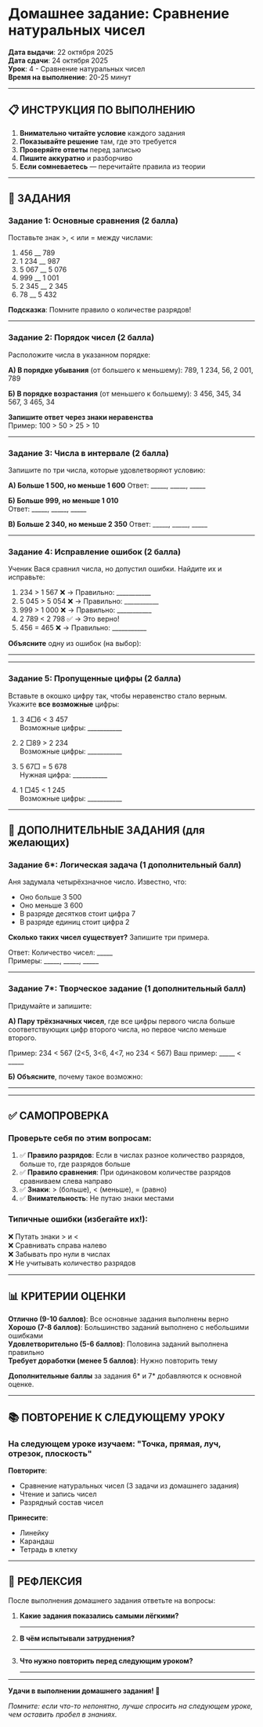 # Домашнее задание: Сравнение натуральных чисел

**Дата выдачи**: 22 октября 2025  
**Дата сдачи**: 24 октября 2025  
**Урок**: 4 - Сравнение натуральных чисел  
**Время на выполнение**: 20-25 минут  

---

## 📋 ИНСТРУКЦИЯ ПО ВЫПОЛНЕНИЮ

1. **Внимательно читайте условие** каждого задания
2. **Показывайте решение** там, где это требуется
3. **Проверяйте ответы** перед записью
4. **Пишите аккуратно** и разборчиво
5. **Если сомневаетесь** — перечитайте правила из теории

---

## 📝 ЗАДАНИЯ

### Задание 1: Основные сравнения (2 балла)
Поставьте знак >, < или = между числами:

1. 456 __ 789
2. 1 234 __ 987  
3. 5 067 __ 5 076
4. 999 __ 1 001
5. 2 345 __ 2 345
6. 78 __ 5 432

**Подсказка**: Помните правило о количестве разрядов!

---

### Задание 2: Порядок чисел (2 балла)
Расположите числа в указанном порядке:

**А) В порядке убывания** (от большего к меньшему):
789, 1 234, 56, 2 001, 789

**Б) В порядке возрастания** (от меньшего к большему):
3 456, 345, 34 567, 3 465, 34

**Запишите ответ через знаки неравенства**  
Пример: 100 > 50 > 25 > 10

---

### Задание 3: Числа в интервале (2 балла)
Запишите по три числа, которые удовлетворяют условию:

**А) Больше 1 500, но меньше 1 600**
Ответ: _____, _____, _____

**Б) Больше 999, но меньше 1 010**  
Ответ: _____, _____, _____

**В) Больше 2 340, но меньше 2 350**
Ответ: _____, _____, _____

---

### Задание 4: Исправление ошибок (2 балла)
Ученик Вася сравнил числа, но допустил ошибки. Найдите их и исправьте:

1. 234 > 1 567 ❌ → Правильно: ___________
2. 5 045 > 5 054 ❌ → Правильно: ___________  
3. 999 > 1 000 ❌ → Правильно: ___________
4. 2 789 < 2 798 ✅ → Это верно!
5. 456 = 465 ❌ → Правильно: ___________

**Объясните** одну из ошибок (на выбор):
_________________________________________________

---

### Задание 5: Пропущенные цифры (2 балла)
Вставьте в окошко цифру так, чтобы неравенство стало верным. Укажите **все возможные** цифры:

1. 3 4□6 < 3 457  
   Возможные цифры: ___________

2. 2 □89 > 2 234  
   Возможные цифры: ___________

3. 5 67□ = 5 678  
   Нужная цифра: ___________

4. 1 □45 < 1 245  
   Возможные цифры: ___________

---

## 🌟 ДОПОЛНИТЕЛЬНЫЕ ЗАДАНИЯ (для желающих)

### Задание 6*: Логическая задача (1 дополнительный балл)
Аня задумала четырёхзначное число. Известно, что:
- Оно больше 3 500
- Оно меньше 3 600  
- В разряде десятков стоит цифра 7
- В разряде единиц стоит цифра 2

**Сколько таких чисел существует?** Запишите три примера.

Ответ: Количество чисел: _____  
Примеры: _____, _____, _____

---

### Задание 7*: Творческое задание (1 дополнительный балл)
Придумайте и запишите:

**А) Пару трёхзначных чисел**, где все цифры первого числа больше соответствующих цифр второго числа, но первое число меньше второго.

Пример: 234 < 567 (2<5, 3<6, 4<7, но 234 < 567)
Ваш пример: _____ < _____

**Б) Объясните**, почему такое возможно:
_________________________________________________

---

## ✅ САМОПРОВЕРКА

### Проверьте себя по этим вопросам:

1. ✅ **Правило разрядов**: Если в числах разное количество разрядов, больше то, где разрядов больше
2. ✅ **Правило сравнения**: При одинаковом количестве разрядов сравниваем слева направо
3. ✅ **Знаки**: > (больше), < (меньше), = (равно)
4. ✅ **Внимательность**: Не путаю знаки местами

### Типичные ошибки (избегайте их!):
❌ Путать знаки > и <  
❌ Сравнивать справа налево  
❌ Забывать про нули в числах  
❌ Не учитывать количество разрядов  

---

## 📊 КРИТЕРИИ ОЦЕНКИ

**Отлично (9-10 баллов)**: Все основные задания выполнены верно  
**Хорошо (7-8 баллов)**: Большинство заданий выполнено с небольшими ошибками  
**Удовлетворительно (5-6 баллов)**: Половина заданий выполнена правильно  
**Требует доработки (менее 5 баллов)**: Нужно повторить тему  

**Дополнительные баллы** за задания 6* и 7* добавляются к основной оценке.

---

## 📚 ПОВТОРЕНИЕ К СЛЕДУЮЩЕМУ УРОКУ

### На следующем уроке изучаем: "Точка, прямая, луч, отрезок, плоскость"

**Повторите**:
- Сравнение натуральных чисел (3 задачи из домашнего задания)
- Чтение и запись чисел
- Разрядный состав чисел

**Принесите**:
- Линейку
- Карандаш
- Тетрадь в клетку

---

## 🎯 РЕФЛЕКСИЯ

После выполнения домашнего задания ответьте на вопросы:

1. **Какие задания показались самыми лёгкими?**
   _________________________________________________

2. **В чём испытывали затруднения?**
   _________________________________________________

3. **Что нужно повторить перед следующим уроком?**
   _________________________________________________

---

**Удачи в выполнении домашнего задания! 🌟**

*Помните: если что-то непонятно, лучше спросить на следующем уроке, чем оставить пробел в знаниях.*
